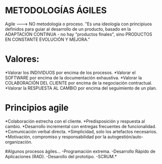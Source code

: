 # METODOLOGÍAS ÁGILES
Agile ---> NO metodología o proceso. 
"Es una ideología con principiuos definidos para guiar al desarrollo de un producto, basado en la ADAPTACIÓN CONTINUA - no hay "productos finales", sino PRODUCTOS EN CONSTANTE EVOLUCIÓN Y MEJORA."

# Valores:
*Valorar los INDIVIDUOS por encima de los procesos. 
*Valorar el SOFTWARE por encima de la documentación exhaustiva. 
*Valorar la COLABORACIÓN DEL CLIENTE por encima de la negociación contractual. 
*Valorar la RESPUESTA AL CAMBIO por encima del seguimiento de un plan. 

# Principios agile
*Colaboración estrecha con el cliente. 
*Predisposición y respuesta al cambio. 
*Desarrollo incremental con entregas frecuentes de funcionalidad.
*Comunicación verbal directa. 
*Simplicidad, solo los artefactos necesarios. 
*Motivación, compromiso y responsabilidad por la autogestión/auto-organización.

#Algunos procesos ágiles...
-Programación extrema. 
-Desarrollo Rápido de Aplicaciones (RAD). 
-Desarollo del prototipo. 
-SCRUM.*
